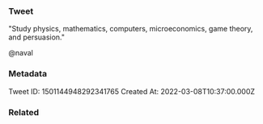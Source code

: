 ### Tweet
"Study physics, mathematics, computers, microeconomics, game theory, and persuasion."

@naval

### Metadata
Tweet ID: 1501144948292341765
Created At: 2022-03-08T10:37:00.000Z

### Related

